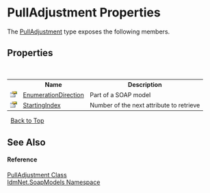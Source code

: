 # PullAdjustment Properties
 

The <a href="T_IdmNet_SoapModels_PullAdjustment">PullAdjustment</a> type exposes the following members.


## Properties
&nbsp;<table><tr><th></th><th>Name</th><th>Description</th></tr><tr><td>![Public property](media/pubproperty.gif "Public property")</td><td><a href="P_IdmNet_SoapModels_PullAdjustment_EnumerationDirection">EnumerationDirection</a></td><td>
Part of a SOAP model</td></tr><tr><td>![Public property](media/pubproperty.gif "Public property")</td><td><a href="P_IdmNet_SoapModels_PullAdjustment_StartingIndex">StartingIndex</a></td><td>
Number of the next attribute to retrieve</td></tr></table>&nbsp;
<a href="#pulladjustment-properties">Back to Top</a>

## See Also


#### Reference
<a href="T_IdmNet_SoapModels_PullAdjustment">PullAdjustment Class</a><br /><a href="N_IdmNet_SoapModels">IdmNet.SoapModels Namespace</a><br />